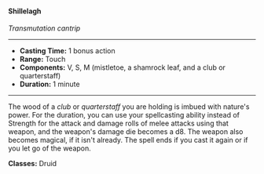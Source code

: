 #### Shillelagh
*Transmutation cantrip*
___
- **Casting Time:** 1 bonus action
- **Range:** Touch
- **Components:** V, S, M (mistletoe, a shamrock leaf, and a club or quarterstaff)
- **Duration:** 1 minute
---
The wood of a *club* or *quarterstaff* you are holding is imbued with nature's power. For the duration, you can use your spellcasting ability instead of Strength for the attack and damage rolls of melee attacks using that weapon, and the weapon's damage die becomes a d8. The weapon also becomes magical, if it isn't already. The spell ends if you cast it again or if you let go of the weapon.

**Classes:** Druid